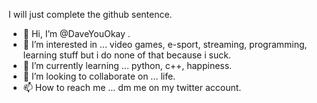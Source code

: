 I will just complete the github sentence.

- 👋 Hi, I’m @DaveYouOkay .
- 👀 I’m interested in ... video games, e-sport, streaming, programming, learning stuff but i do none of that because i suck.
- 🌱 I’m currently learning ... python, c++, happiness.
- 💞️ I’m looking to collaborate on ... life.
- 📫 How to reach me ... dm me on my twitter account.


<!---
DaveYouOkay/DaveYouOkay is a ✨ special ✨ repository because its `README.md` (this file) appears on your GitHub profile.
You can click the Preview link to take a look at your changes.
--->
